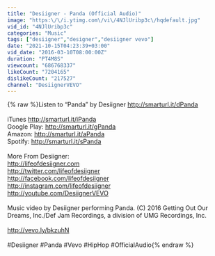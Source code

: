 ```yaml
---
title: "Desiigner - Panda (Official Audio)"
image: "https:\/\/i.ytimg.com\/vi\/4NJlUribp3c\/hqdefault.jpg"
vid_id: "4NJlUribp3c"
categories: "Music"
tags: ["desiigner","designer","desiigner vevo"]
date: "2021-10-15T04:23:39+03:00"
vid_date: "2016-03-10T08:00:00Z"
duration: "PT4M8S"
viewcount: "686768337"
likeCount: "7204165"
dislikeCount: "217527"
channel: "DesiignerVEVO"
---
```

{% raw %}Listen to “Panda” by Desiigner <a rel="nofollow" target="blank" href="http://smarturl.it/dPanda">http://smarturl.it/dPanda</a> <br /><br />iTunes <a rel="nofollow" target="blank" href="http://smarturl.it/iPanda">http://smarturl.it/iPanda</a><br />Google Play: <a rel="nofollow" target="blank" href="http://smarturl.it/gPanda">http://smarturl.it/gPanda</a><br />Amazon: <a rel="nofollow" target="blank" href="http://smarturl.it/aPanda">http://smarturl.it/aPanda</a><br />Spotify: <a rel="nofollow" target="blank" href="http://smarturl.it/sPanda">http://smarturl.it/sPanda</a> <br /><br />More From Desiigner: <br /><a rel="nofollow" target="blank" href="http://lifeofdesiigner.com">http://lifeofdesiigner.com</a> <br /><a rel="nofollow" target="blank" href="http://twitter.com/lifeofdesiigner">http://twitter.com/lifeofdesiigner</a><br /><a rel="nofollow" target="blank" href="http://facebook.com/lifeofdesiigner">http://facebook.com/lifeofdesiigner</a><br /><a rel="nofollow" target="blank" href="http://instagram.com/lifeofdesiigner">http://instagram.com/lifeofdesiigner</a><br /><a rel="nofollow" target="blank" href="http://youtube.com/DesiignerVEVO">http://youtube.com/DesiignerVEVO</a><br /><br />Music video by Desiigner performing Panda. (C) 2016 Getting Out Our Dreams, Inc./Def Jam Recordings, a division of UMG Recordings, Inc.<br /><br /><a rel="nofollow" target="blank" href="http://vevo.ly/bkzuhN">http://vevo.ly/bkzuhN</a><br /><br />#Desiigner #Panda #Vevo #HipHop #OfficialAudio{% endraw %}
